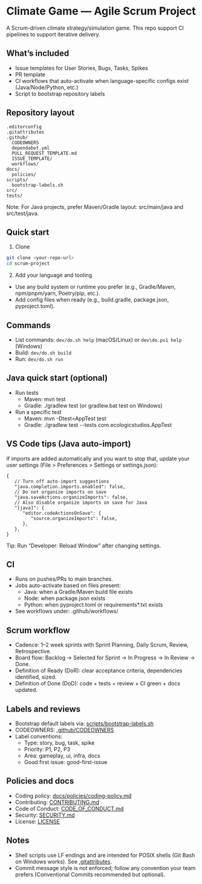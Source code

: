 # Climate Game — Agile Scrum Project

A Scrum-driven climate strategy/simulation game. This repo support CI pipelines to support iterative delivery.

## What’s included

-  Issue templates for User Stories, Bugs, Tasks, Spikes
-  PR template
-  CI workflows that auto-activate when language-specific configs exist (Java/Node/Python, etc.)
-  Script to bootstrap repository labels

## Repository layout

```
.editorconfig
.gitattributes
.github/
  CODEOWNERS
  dependabot.yml
  PULL_REQUEST_TEMPLATE.md
  ISSUE_TEMPLATE/
  workflows/
docs/
  policies/
scripts/
  bootstrap-labels.sh
src/
tests/
```

Note: For Java projects, prefer Maven/Gradle layout: src/main/java and src/test/java.

## Quick start

1. Clone

```bash
git clone <your-repo-url>
cd scrum-project
```

2. Add your language and tooling

-  Use any build system or runtime you prefer (e.g., Gradle/Maven, npm/pnpm/yarn, Poetry/pip, etc.).
-  Add config files when ready (e.g., build.gradle, package.json, pyproject.toml).

## Commands

-  List commands: `dev/do.sh help` (macOS/Linux) or `dev\do.ps1 help` (Windows)
-  Build: `dev/do.sh build`
-  Run: `dev/do.sh run`

## Java quick start (optional)

-  Run tests
   -  Maven: mvn test
   -  Gradle: ./gradlew test (or gradlew.bat test on Windows)
-  Run a specific test
   -  Maven: mvn -Dtest=AppTest test
   -  Gradle: ./gradlew test --tests com.ecologicstudios.AppTest

## VS Code tips (Java auto-import)

If imports are added automatically and you want to stop that, update your user settings (File > Preferences > Settings or settings.json):

```jsonc
{
   // Turn off auto-import suggestions
   "java.completion.imports.enabled": false,
   // Do not organize imports on save
   "java.saveActions.organizeImports": false,
   // Also disable organize imports on save for Java
   "[java]": {
      "editor.codeActionsOnSave": {
         "source.organizeImports": false,
      },
   },
}
```

Tip: Run “Developer: Reload Window” after changing settings.

## CI

-  Runs on pushes/PRs to main branches.
-  Jobs auto-activate based on files present:
   -  Java: when a Gradle/Maven build file exists
   -  Node: when package.json exists
   -  Python: when pyproject.toml or requirements\*.txt exists
-  See workflows under: .github/workflows/

## Scrum workflow

-  Cadence: 1–2 week sprints with Sprint Planning, Daily Scrum, Review, Retrospective.
-  Board flow: Backlog → Selected for Sprint → In Progress → In Review → Done.
-  Definition of Ready (DoR): clear acceptance criteria, dependencies identified, sized.
-  Definition of Done (DoD): code + tests + review + CI green + docs updated.

## Labels and reviews

-  Bootstrap default labels via: [scripts/bootstrap-labels.sh](scripts/bootstrap-labels.sh)
-  CODEOWNERS: [.github/CODEOWNERS](.github/CODEOWNERS)
-  Label conventions:
   -  Type: story, bug, task, spike
   -  Priority: P1, P2, P3
   -  Area: gameplay, ui, infra, docs
   -  Good first issue: good-first-issue

## Policies and docs

-  Coding policy: [docs/policies/coding-policy.md](docs/policies/coding-policy.md)
-  Contributing: [CONTRIBUTING.md](CONTRIBUTING.md)
-  Code of Conduct: [CODE_OF_CONDUCT.md](CODE_OF_CONDUCT.md)
-  Security: [SECURITY.md](SECURITY.md)
-  License: [LICENSE](LICENSE)

## Notes

-  Shell scripts use LF endings and are intended for POSIX shells (Git Bash on Windows works). See [.gitattributes](.gitattributes).
-  Commit message style is not enforced; follow any convention your team prefers (Conventional Commits recommended but optional).

